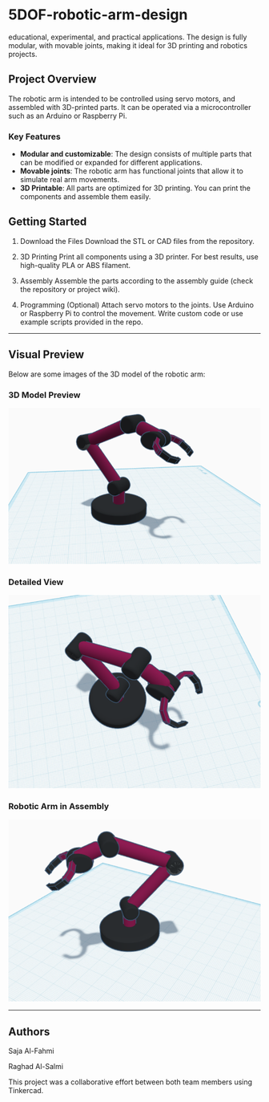 # 5DOF-robotic-arm-design

educational, experimental, and practical applications. The design is fully modular, with movable joints, making it ideal for 3D printing and robotics projects.

## Project Overview

The robotic arm is intended to be controlled using servo motors, and assembled with 3D-printed parts. It can be operated via a microcontroller such as an Arduino or Raspberry Pi.

### Key Features
- **Modular and customizable**: The design consists of multiple parts that can be modified or expanded for different applications.
- **Movable joints**: The robotic arm has functional joints that allow it to simulate real arm movements.
- **3D Printable**: All parts are optimized for 3D printing. You can print the components and assemble them easily.

## Getting Started

1. Download the Files
Download the STL or CAD files from the repository.

2. 3D Printing
Print all components using a 3D printer. For best results, use high-quality PLA or ABS filament.

3. Assembly
Assemble the parts according to the assembly guide (check the repository or project wiki).

4. Programming (Optional)
Attach servo motors to the joints.
Use Arduino or Raspberry Pi to control the movement.
Write custom code or use example scripts provided in the repo.

---

## Visual Preview

Below are some images of the 3D model of the robotic arm:

### 3D Model Preview
![Robot Arm Preview](https://raw.githubusercontent.com/SajaALfahmi/5DOF-robotic-arm-design/main/3D-Model-Preview.png)

### Detailed View
![Robot Arm Side View](https://raw.githubusercontent.com/SajaALfahmi/5DOF-robotic-arm-design/main/Detailed-View.png)

### Robotic Arm in Assembly
![Robotic Arm Assembly](https://raw.githubusercontent.com/SajaALfahmi/5DOF-robotic-arm-design/main/Robotic-Arm-in-Assembly.png)

---

## Authors

Saja Al-Fahmi 

Raghad Al-Salmi 

This project was a collaborative effort between both team members using Tinkercad.
